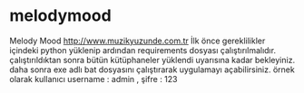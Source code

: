 # melodymood
Melody Mood
http://www.muzikyuzunde.com.tr
İlk önce gereklilikler içindeki python yüklenip ardından requirements dosyası çalıştırılmalıdır.
çalıştırıldıktan sonra bütün kütüphaneler yüklendi uyarısına kadar bekleyiniz.
daha sonra exe adlı bat dosyasını çalıştırarak uygulamayı açabilirsiniz.
örnek olarak kullanıcı username : admin , şifre : 123
